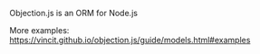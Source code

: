 Objection.js is an ORM for Node.js

More examples:
https://vincit.github.io/objection.js/guide/models.html#examples